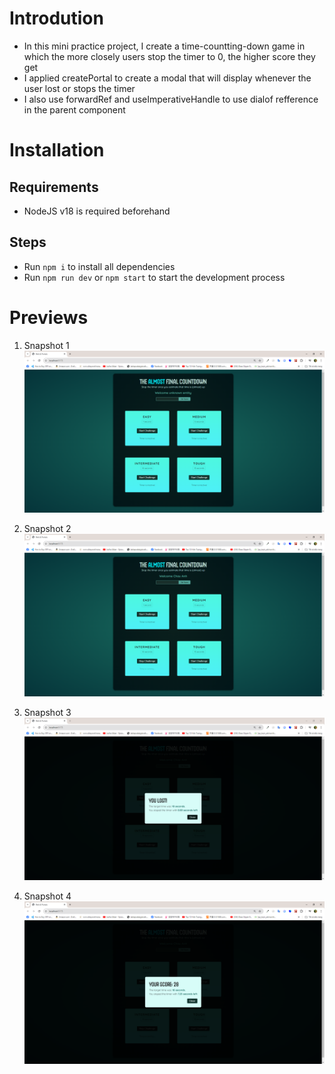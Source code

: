 # Introdution

- In this mini practice project, I create a time-countting-down game in which the more closely users stop the timer to 0, the higher score they get
- I applied createPortal to create a modal that will display whenever the user lost or stops the timer
- I also use forwardRef and useImperativeHandle to use dialof refference in the parent component

# Installation

## Requirements

- NodeJS v18 is required beforehand

## Steps

- Run <code>npm i</code> to install all dependencies
- Run <code>npm run dev</code> or <code>npm start</code> to start the development process

# Previews

1.  Snapshot 1
    <img src='./previews/pv1.png' alt='Snapshot 1'>

2.  Snapshot 2
    <img src='./previews/pv2.png' alt='Snapshot 2'>

3.  Snapshot 3
    <img src='./previews/pv3.png' alt='Snapshot 3'>

4.  Snapshot 4
    <img src='./previews/pv4.png' alt='Snapshot 4'>
